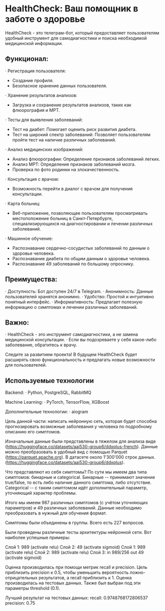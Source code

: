 # HealthCheck: Ваш помощник в заботе о здоровье

HealthCheck - это телеграм-бот, который предоставляет пользователям удобный инструмент для самодиагностики и поиска необходимой медицинской информации. 

## Функционал:

· Регистрация пользователя:
  * Создание профиля.
  * Безопасное хранение данных пользователя.

· Хранение результатов анализов:
  * Загрузка и сохранение результатов анализов, таких как флюорография и МРТ.

· Тесты для выявления заболеваний:
  * Тест на диабет: Помогает оценить риск развития диабета.
  * Тест на широкий спектр заболеваний: Позволяет пользователям пройти тест на наличие различных заболеваний.
  
· Анализ медицинских изображений:
  * Анализ флюорографии: Определение признаков заболеваний легких.
  * Анализ МРТ: Определение признаков заболеваний мозга.
  * Проверка по фото родинки на злокачественность.

· Консультация с врачом: 
  * Возможность перейти в диалог с врачом для получения консультации.
  
· Карта больниц:
  * Веб-приложение, позволяющее пользователям просматривать местоположение больниц в Санкт-Петербурге, специализирующихся на диагностировании и лечении различных заболеваний.
  
· Машинное обучение:
  * Распознавание сердечно-сосудистых заболеваний по данным о здоровье человека.
  * Распознавание диабета по общим данным о здоровье человека.
  * Распознавание 49 заболеваний по большому опроснику.

## Преимущества:

· Доступность: Бот доступен 24/7 в Telegram.
· Анонимность: Данные пользователей хранятся анонимно.
· Удобство: Простой и интуитивно понятный интерфейс.
· Информативность: Предлагает полезную информацию о симптомах и лечении различных заболеваний.

## Важно:

· HealthCheck - это инструмент самодиагностики, а не замена медицинской консультации.
· Если вы подозреваете у себя какое-либо заболевание, обратитесь к врачу.

Следите за развитием проекта! В будущем HealthCheck будет расширять свою функциональность и предлагать новые возможности для пользователей.

## Используемые технологии

Backend:
· Python, PostgreSQL, RabbitMQ

Machine Learning:
· PyTorch, TensorFlow, XGBoost

Дополнительные технологии:
· aiogram

Цель данной части: написать нейронную сеть, которая будет способна прогнозировать возможные заболевания у человека по подробному описанию его симптомов.

Изначальные данные были представлены в тяжелом для анализа виде (https://huggingface.co/datasets/aai530-group6/ddxplus-french). Данные можно преобразовать в удобный вид с помощью Parquet (https://parquet.apache.org).
В датасете около 1'300'000 строк данных. (https://huggingface.co/datasets/aai530-group6/ddxplus).

Что представляют из себя симптомы? По сути мы имеем два типа симптомов: бинарные и categorical.
Бинарные -- принимают значение true/false, то есть либо наличие данного симптома, либо отсутствие.
Categorical -- с таким симптомом идёт дополнительный параметр, уточняющий характер проблемы.

Итого мы имеем 987 различных симптомов (с учётом уточняющих параметров) и 49 различных заболеваний. Данные необходимо преобразовать в нужный для обучения формат.

Симптомы были объединены в группы. Всего есть 227 вопросов.

Были проведены различные тесты архитектуры нейронной сети. Вот наиболее успешные примеры:

Слой 1: 989 (activate relu) Слой 2: 49 (activate sigmoid)
Слой 1: 989 (activate relu) Слой 2: 989 (activate relu) Слой 3: in 989/256 out 49 (activate sigmoid)

Оценка производилась при помощи метрик recall и precision. Цель приблизить precision к 0.5, чтобы уменьшить вероятность ложно-отрицательных результатов, а recall приблизить к 1. Оценка производилась на тестовых данных. Также был выбран под эти параметры threshold (0.1).

Лучший результат на тестовых данных:
recall: 0.9748768172806537
precision: 0.75
